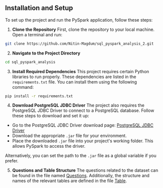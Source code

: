 ## Installation and Setup
To set up the project and run the PySpark application, follow these steps:

1.  **Clone the Repository**
First, clone the repository to your local machine. Open a terminal and run:
```bash
git clone https://github.com/Nitin-Magdum/sql_pyspark_analysis_2.git
```
  

2. **Navigate to the Project Directory**
```bash
cd sql_pyspark_analysis
```
3. **Install Required Dependencies**
This project requires certain Python libraries to run properly. These dependencies are listed in the `requirements.txt` file. You can install them using the following command:
```bash
pip install -r requirements.txt
```
4. **Download PostgreSQL JDBC Driver**
The project also requires the PostgreSQL JDBC Driver to connect to a PostgreSQL database. Follow these steps to download and set it up:

-   Go to the PostgreSQL JDBC Driver download page: [PostgreSQL JDBC Driver](https://jdbc.postgresql.org/download/)
-   Download the appropriate `.jar` file for your environment.
-   Place the downloaded `.jar` file into your project's working folder. This allows PySpark to access the driver.

Alternatively, you can set the path to the `.jar` file as a global variable if you prefer.

5. **Questions and Table Structure**
   The questions related to the dataset can be found in the file named [Questions](Questions.md). Additionally, the structure and names of the relevant 
    tables are defined in the file [Table](Table_Structure.md).
